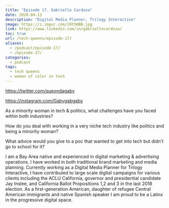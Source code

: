```yaml
---
title: "Episode 17. Gabrielle Cardoza"
date: 2020-04-12
description: "Digital Media Planner, Trilogy Interactive"
image: https://i.imgur.com/10t5HBB.jpg
link: https://www.linkedin.com/in/gabriellecardoza/
toc: true
url: /tech-queens/episode-17/
aliases:
  - /podcast/episode-17/
  - /episode-17/
categories:
  - podcast
tags:
  - tech queens
  - women of color in tech
---
```


https://twitter.com/queondagaby

https://instagram.com/Gabygabgabs

As a minority woman in tech & politics, what challenges have you faced within both industries?

How do you deal with working in a very niche tech industry like politics and being a minority woman?

What advice would you give to a poc that wanted to get into tech but didn't go to school for it?

I am a Bay Area native and experienced in digital marketing & advertising operations. I have worked in both traditional brand marketing and media planning. Currently working as a Digital Media Planner for Trilogy Interactive, I have contributed to large scale digital campaigns for various clients including the ACLU California, governor and presidential candidate Jay Inslee, and California Ballot Propositions 1,2 and 3 in the last 2018 election. As a first-generation American, daughter of refugee Central American immigrants and native Spanish speaker I am proud to be a Latinx in the progressive digital space.
